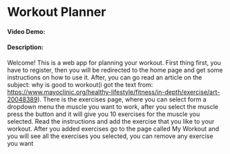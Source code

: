 # Workout Planner
#### Video Demo:  <URL HERE>
#### Description:
  Welcome! This is a web app for planning your workout. First thing first, you have to register, then you will be redirected to the home page and get some instructions on how to use it. After, you can go read an article on the subject: why is good to workout(i got the text from: https://www.mayoclinic.org/healthy-lifestyle/fitness/in-depth/exercise/art-20048389). There is the exercises page, where you can select form a dropdown menu the muscle you want to work, after you select the muscle press the button and it will give you 10 exercises for the muscle you selected. Read the instructions and add the exercise that you like to your workout. After you added exercises go to the page called My Workout and you will see all the exercises you selected, you can remove any exercise you want
